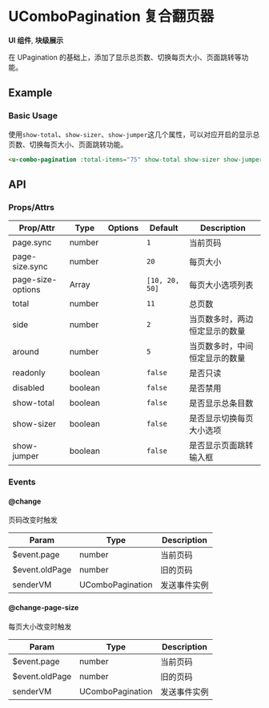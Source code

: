<!-- 该 README.md 根据 api.yaml 和 docs/*.md 自动生成，为了方便在 GitHub 和 NPM 上查阅。如需修改，请查看源文件 -->

# UComboPagination 复合翻页器

**UI 组件**, **块级展示**

在 UPagination 的基础上，添加了显示总页数、切换每页大小、页面跳转等功能。

## Example
### Basic Usage

使用`show-total`、`show-sizer`、`show-jumper`这几个属性，可以对应开启的显示总页数、切换每页大小、页面跳转功能。

``` html
<u-combo-pagination :total-items="75" show-total show-sizer show-jumper></u-combo-pagination>
```

## API
### Props/Attrs

| Prop/Attr | Type | Options | Default | Description |
| --------- | ---- | ------- | ------- | ----------- |
| page.sync | number |  | `1` | 当前页码 |
| page-size.sync | number |  | `20` | 每页大小 |
| page-size-options | Array |  | `[10, 20, 50]` | 每页大小选项列表 |
| total | number |  | `11` | 总页数 |
| side | number |  | `2` | 当页数多时，两边恒定显示的数量 |
| around | number |  | `5` | 当页数多时，中间恒定显示的数量 |
| readonly | boolean |  | `false` | 是否只读 |
| disabled | boolean |  | `false` | 是否禁用 |
| show-total | boolean |  | `false` | 是否显示总条目数 |
| show-sizer | boolean |  | `false` | 是否显示切换每页大小选项 |
| show-jumper | boolean |  | `false` | 是否显示页面跳转输入框 |

### Events

#### @change

页码改变时触发

| Param | Type | Description |
| ----- | ---- | ----------- |
| $event.page | number | 当前页码 |
| $event.oldPage | number | 旧的页码 |
| senderVM | UComboPagination | 发送事件实例 |

#### @change-page-size

每页大小改变时触发

| Param | Type | Description |
| ----- | ---- | ----------- |
| $event.page | number | 当前页码 |
| $event.oldPage | number | 旧的页码 |
| senderVM | UComboPagination | 发送事件实例 |

